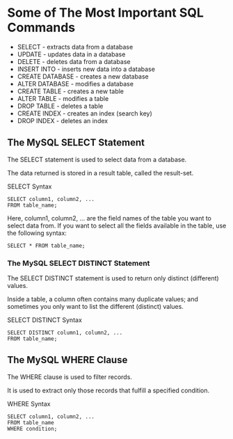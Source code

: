 # Some of The Most Important SQL Commands

- SELECT - extracts data from a database
- UPDATE - updates data in a database
- DELETE - deletes data from a database
- INSERT INTO - inserts new data into a database
- CREATE DATABASE - creates a new database
- ALTER DATABASE - modifies a database
- CREATE TABLE - creates a new table
- ALTER TABLE - modifies a table
- DROP TABLE - deletes a table
- CREATE INDEX - creates an index (search key)
- DROP INDEX - deletes an index

## The MySQL SELECT Statement

The SELECT statement is used to select data from a database.

The data returned is stored in a result table, called the result-set.

SELECT Syntax

```mysql
SELECT column1, column2, ...
FROM table_name;
```

Here, column1, column2, ... are the field names of the table you want to select data from. If you want to select all the fields available in the table, use the following syntax:

```mysql
SELECT * FROM table_name;  
```

### The MySQL SELECT DISTINCT Statement

The SELECT DISTINCT statement is used to return only distinct (different) values.

Inside a table, a column often contains many duplicate values; and sometimes you only want to list the different (distinct) values.

SELECT DISTINCT Syntax

```mysql
SELECT DISTINCT column1, column2, ...
FROM table_name;  
```

## The MySQL WHERE Clause

The WHERE clause is used to filter records.

It is used to extract only those records that fulfill a specified condition.

WHERE Syntax

```mysql
SELECT column1, column2, ...
FROM table_name
WHERE condition; 
```
